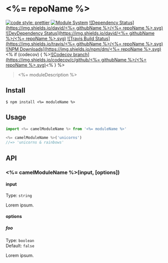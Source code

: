 # <%= repoName %>

[![code style: prettier](https://img.shields.io/badge/code_style-prettier-ff69b4.svg)](https://github.com/prettier/prettier)
[![Module System](https://img.shields.io/badge/module%20system-ES%20Module-brightgreen.svg)](#)
[![Dependency Status](https://img.shields.io/david/<%= githubName %>/<%= repoName %>.svg)](#)
[![DevDependency Status](https://img.shields.io/david/<%= githubName %>/<%= repoName %>.svg)](#)
[![Travis Build Status](https://img.shields.io/travis/<%= githubName %>/<%= repoName %>.svg)](#)
[![NPM Downloads](https://img.shields.io/npm/dm/<%= repoName %>.svg)](#)
<% if (codecov) { %>[![Codecov branch](https://img.shields.io/codecov/c/github/<%= githubName %>/<%= repoName %>.svg)](#)<% } %>

> <%= moduleDescription %>

## Install

```
$ npm install <%= moduleName %>
```

## Usage

```js
import <%= camelModuleName %> from '<%= moduleName %>'

<%= camelModuleName %>('unicorns')
//=> 'unicorns & rainbows'
```

## API

### <%= camelModuleName %>(input, [options])

#### input

Type: `string`

Lorem ipsum.

#### options

##### foo

Type: `boolean`<br>
Default: `false`

Lorem ipsum.
